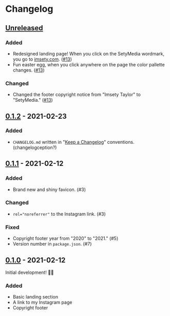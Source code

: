 # Changelog

## [Unreleased]

### Added

- Redesigned landing page! When you click on the SetyMedia wordmark, you go to [imsety.com](https://imsety.com). ([#13])
- Fun easter egg, when you click anywhere on the page the color pallette changes. ([#13])

### Changed

- Changed the footer copyright notice from "Imsety Taylor" to "SetyMedia." ([#13])

[#13]: https://github.com/imse-ty/sety.media/issues/13

## [0.1.2] - 2021-02-23

### Added

- `CHANGELOG.md` written in "[Keep a Changelog](https://keepachangelog.com/en/1.0.0/)" conventions. (changelogception?)

## [0.1.1] - 2021-02-12

### Added

- Brand new and shiny favicon. (#3)

### Changed

- `rel="noreferrer"` to the Instagram link. (#3)

### Fixed

- Copyright footer year from "2020" to "2021." (#5)
- Version number in `package.json`. (#7)

## [0.1.0] - 2021-02-12

Initial development! 🥳🎉

### Added

- Basic landing section
- A link to my Instagram page
- Copyright footer

[unreleased]: https://github.com/imse-ty/sety.media/compare/v0.1.2...HEAD
[0.1.2]: https://github.com/imse-ty/sety.media/compare/v0.1.1...v0.1.2
[0.1.1]: https://github.com/imse-ty/sety.media/compare/v0.1.0...v0.1.1
[0.1.0]: https://github.com/imse-ty/sety.media/releases/tag/v0.1.0
